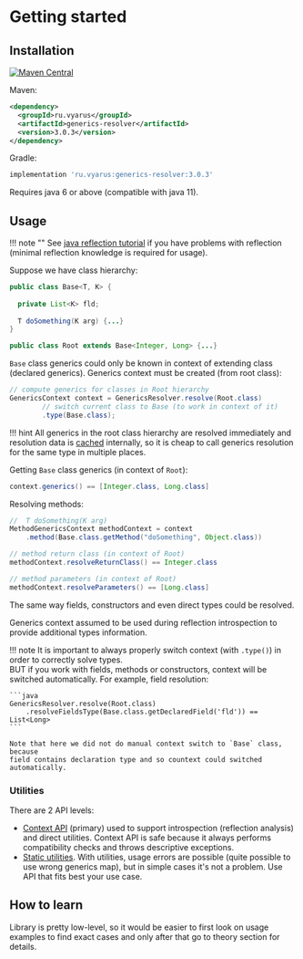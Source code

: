 # Getting started

## Installation

[![Maven Central](https://img.shields.io/maven-central/v/ru.vyarus/generics-resolver.svg?style=flat)](https://maven-badges.herokuapp.com/maven-central/ru.vyarus/generics-resolver)

Maven:

```xml
<dependency>
  <groupId>ru.vyarus</groupId>
  <artifactId>generics-resolver</artifactId>
  <version>3.0.3</version>
</dependency>
```

Gradle:

```groovy
implementation 'ru.vyarus:generics-resolver:3.0.3'
```    

Requires java 6 or above (compatible with java 11).

## Usage

!!! note ""
    See [java reflection tutorial](https://www.javacodegeeks.com/2014/11/java-reflection-tutorial-2.html)
    if you have problems with reflection (minimal reflection knowledge is required for usage). 

Suppose we have class hierarchy:

```java
public class Base<T, K> {  
    
  private List<K> fld;   
    
  T doSomething(K arg) {...}
}

public class Root extends Base<Integer, Long> {...}
```

`Base` class generics could only be known in context of extending class (declared generics).
Generics context must be created (from root class):

```java
// compute generics for classes in Root hierarchy
GenericsContext context = GenericsResolver.resolve(Root.class)
        // switch current class to Base (to work in context of it)
        .type(Base.class);
```

!!! hint
    All generics in the root class hierarchy are resolved immediately and resolution data is [cached](guide/cache.md)
    internally, so it is cheap to call generics resolution for the same type in multiple places. 
    
Getting `Base` class generics (in context of `Root`):

```java
context.generics() == [Integer.class, Long.class]
```

Resolving methods:

```java          
//  T doSomething(K arg)
MethodGenericsContext methodContext = context
    .method(Base.class.getMethod("doSomething", Object.class))     

// method return class (in context of Root)
methodContext.resolveReturnClass() == Integer.class

// method parameters (in context of Root)
methodContext.resolveParameters() == [Long.class]
```            

The same way fields, constructors and even direct types could be resolved.

Generics context assumed to be used during reflection introspection to provide additional
types information.

!!! note
    It is important to always properly switch context (with `.type()`) in order to correctly solve types.  
    BUT if you work with fields, methods or constructors, context will be switched automatically.
    For example, field resolution:
    
    ```java
    GenericsResolver.resolve(Root.class)
        .resolveFieldsType(Base.class.getDeclaredField('fld')) == List<Long>
    ```
    
    Note that here we did not do manual context switch to `Base` class, because
    field contains declaration type and so countext could switched automatically. 
    
### Utilities

There are 2 API levels: 

* [Context API](guide/context.md) (primary) used to support introspection (reflection analysis)
and direct utilities. Context API is safe because it always performs compatibility checks and throws descriptive
exceptions. 
* [Static utilities](guide/utils.md). With utilities, usage errors are possible (quite possible to use wrong generics map), but in simple cases 
it's not a problem. Use API that fits best your use case.  

## How to learn

Library is pretty low-level, so it would be easier to first look on usage examples
to find exact cases and only after that go to theory section for details. 
